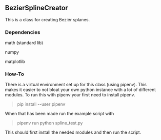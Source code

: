 ## BezierSplineCreator
This is a class for creating Beziér splanes.

### Dependencies
math (standard lib)

numpy

matplotlib

### How-To
There is a virtual environment set up for this class (using pipenv). 
This makes it easier to not bloat your own python instance with a lot of different modules.
To run this with pipenv your first need to install pipenv.
> pip install --user pipenv

When that has been made run the example script with

> pipenv run python spline_test.py

This should first install the needed modules and then run the script.
